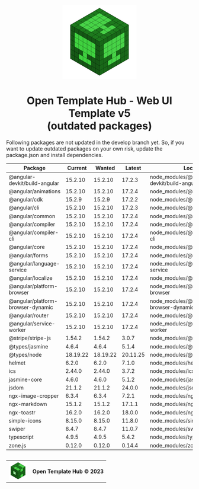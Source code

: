<p align="center">
  <a href="https://opentemplatehub.com">
    <img src="https://raw.githubusercontent.com/open-template-hub/open-template-hub.github.io/master/assets/logo/ui/web-ui-logo.png" alt="Logo" width=200>
  </a>
</p>


<h1 align="center">
Open Template Hub - Web UI Template v5
  <br/>
(outdated packages)
</h1>

Following packages are not updated in the develop branch yet. So, if you want to update outdated packages on your own risk, update the package.json and install dependencies.

| Package | Current | Wanted | Latest | Location |
| --- | --- | --- | --- | --- |
| @angular-devkit/build-angular | 15.2.10 | 15.2.10 | 17.2.3 | node_modules/@angular-devkit/build-angular |
| @angular/animations | 15.2.10 | 15.2.10 | 17.2.4 | node_modules/@angular/animations |
| @angular/cdk | 15.2.9 | 15.2.9 | 17.2.2 | node_modules/@angular/cdk |
| @angular/cli | 15.2.10 | 15.2.10 | 17.2.3 | node_modules/@angular/cli |
| @angular/common | 15.2.10 | 15.2.10 | 17.2.4 | node_modules/@angular/common |
| @angular/compiler | 15.2.10 | 15.2.10 | 17.2.4 | node_modules/@angular/compiler |
| @angular/compiler-cli | 15.2.10 | 15.2.10 | 17.2.4 | node_modules/@angular/compiler-cli |
| @angular/core | 15.2.10 | 15.2.10 | 17.2.4 | node_modules/@angular/core |
| @angular/forms | 15.2.10 | 15.2.10 | 17.2.4 | node_modules/@angular/forms |
| @angular/language-service | 15.2.10 | 15.2.10 | 17.2.4 | node_modules/@angular/language-service |
| @angular/localize | 15.2.10 | 15.2.10 | 17.2.4 | node_modules/@angular/localize |
| @angular/platform-browser | 15.2.10 | 15.2.10 | 17.2.4 | node_modules/@angular/platform-browser |
| @angular/platform-browser-dynamic | 15.2.10 | 15.2.10 | 17.2.4 | node_modules/@angular/platform-browser-dynamic |
| @angular/router | 15.2.10 | 15.2.10 | 17.2.4 | node_modules/@angular/router |
| @angular/service-worker | 15.2.10 | 15.2.10 | 17.2.4 | node_modules/@angular/service-worker |
| @stripe/stripe-js | 1.54.2 | 1.54.2 | 3.0.7 | node_modules/@stripe/stripe-js |
| @types/jasmine | 4.6.4 | 4.6.4 | 5.1.4 | node_modules/@types/jasmine |
| @types/node | 18.19.22 | 18.19.22 | 20.11.25 | node_modules/@types/node |
| helmet | 6.2.0 | 6.2.0 | 7.1.0 | node_modules/helmet |
| ics | 2.44.0 | 2.44.0 | 3.7.2 | node_modules/ics |
| jasmine-core | 4.6.0 | 4.6.0 | 5.1.2 | node_modules/jasmine-core |
| jsdom | 21.1.2 | 21.1.2 | 24.0.0 | node_modules/jsdom |
| ngx-image-cropper | 6.3.4 | 6.3.4 | 7.2.1 | node_modules/ngx-image-cropper |
| ngx-markdown | 15.1.2 | 15.1.2 | 17.1.1 | node_modules/ngx-markdown |
| ngx-toastr | 16.2.0 | 16.2.0 | 18.0.0 | node_modules/ngx-toastr |
| simple-icons | 8.15.0 | 8.15.0 | 11.8.0 | node_modules/simple-icons |
| swiper | 8.4.7 | 8.4.7 | 11.0.7 | node_modules/swiper |
| typescript | 4.9.5 | 4.9.5 | 5.4.2 | node_modules/typescript |
| zone.js | 0.12.0 | 0.12.0 | 0.14.4 | node_modules/zone.js |

<table align="right"><tr><td><a href="https://opentemplatehub.com"><img src="https://raw.githubusercontent.com/open-template-hub/open-template-hub.github.io/master/assets/logo/brand-logo.png" width="50px" alt="oth"/></a></td><td><b>Open Template Hub © 2023</b></td></tr></table>


